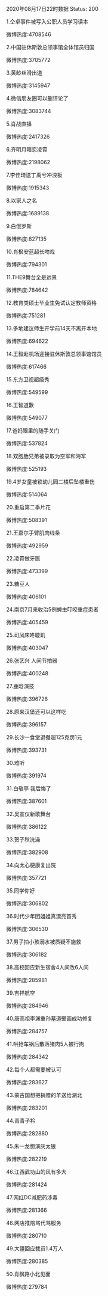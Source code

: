 2020年08月17日22时数据
Status: 200

1.仝卓事件被写入公职人员学习读本

微博热度:4708546

2.中国驻休斯敦总领事馆全体馆员归国

微博热度:3705772

3.黄龄丝滑出道

微博热度:3145947

4.微信朋友圈可以删评论了

微博热度:3083744

5.肖战直播

微博热度:2417326

6.齐明月暗恋凌霄

微博热度:2198062

7.李佳琦送丁禹兮冲浪板

微博热度:1915343

8.以家人之名

微博热度:1689138

9.白俄罗斯

微博热度:827135

10.肖枫安蓝超长吻戏

微博热度:794301

11.THE9舞台全是远景

微博热度:784642

12.教育类硕士毕业生免试认定教师资格

微博热度:751281

13.多地建议师生开学前14天不离开本地

微博热度:694622

14.王毅赴机场迎接驻休斯敦总领事馆馆员

微博热度:617466

15.东方卫视超级秀

微博热度:549599

16.王智道歉

微博热度:549077

17.爸妈眼里的随手关门

微博热度:537824

18.双胞胎兄弟被录取为空军和海军

微博热度:525193

19.4岁女童被锁幼儿园二楼后坠楼重伤

微博热度:514064

20.重启第二季片花

微博热度:508391

21.王嘉尔手臂肌肉线条

微博热度:492959

22.凌霄做牙医

微博热度:473399

23.糖豆人

微博热度:406101

24.南京7月来收治5例蜱虫叮咬重症患者

微博热度:405459

25.司凤床咚璇玑

微博热度:403047

26.张艺兴 人间节拍器

微博热度:400248

27.鹿晗演技

微博热度:396726

28.原来汉堡还可以这样吃

微博热度:396157

29.长沙一食堂退餐超125克罚1元

微博热度:393731

30.难听

微博热度:391974

31.白敬亭 我后悔了

微博热度:387601

32.吴宣仪新歌舞台

微博热度:386122

33.贺子秋洗澡

微博热度:382908

34.向太心梗康复出院

微博热度:357721

35.同学你好

微博热度:306802

36.时代少年团姐姐真漂亮首秀

微博热度:306530

37.男子拍小孩溺水被质疑不施救

微博热度:306182

38.高校回应新生宿舍4人间改6人间

微博热度:285981

39.吉祥航空

微博热度:284946

40.唐高祖李渊重孙墓道壁画成功修复

微博热度:284757

41.哄抢车祸后散落猪肉5人被行拘

微博热度:284342

42.每个人都需要被认可

微博热度:283627

43.蒙古国想把捐赠的羊送给湖北

微博热度:283201

44.青青子衿

微博热度:282880

45.朱一龙想演灰太狼

微博热度:282219

46.江西武功山的风有多大

微博热度:281424

47.网红DC减肥药涉毒

微博热度:281366

48.网店推陪骂代骂服务

微博热度:280710

49.大疆回应裁员1.4万人

微博热度:280385

50.肖枫路小北见面

微博热度:279784


